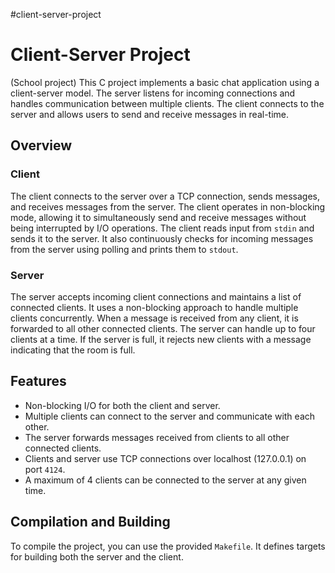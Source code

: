 #client-server-project

# Client-Server Project

(School project) This C project implements a basic chat application using a client-server model. The server listens for incoming connections and handles communication between multiple clients. The client connects to the server and allows users to send and receive messages in real-time.

## Overview

### Client
The client connects to the server over a TCP connection, sends messages, and receives messages from the server. The client operates in non-blocking mode, allowing it to simultaneously send and receive messages without being interrupted by I/O operations. The client reads input from `stdin` and sends it to the server. It also continuously checks for incoming messages from the server using polling and prints them to `stdout`.

### Server
The server accepts incoming client connections and maintains a list of connected clients. It uses a non-blocking approach to handle multiple clients concurrently. When a message is received from any client, it is forwarded to all other connected clients. The server can handle up to four clients at a time. If the server is full, it rejects new clients with a message indicating that the room is full.

## Features
- Non-blocking I/O for both the client and server.
- Multiple clients can connect to the server and communicate with each other.
- The server forwards messages received from clients to all other connected clients.
- Clients and server use TCP connections over localhost (127.0.0.1) on port `4124`.
- A maximum of 4 clients can be connected to the server at any given time.

## Compilation and Building

To compile the project, you can use the provided `Makefile`. It defines targets for building both the server and the client.


